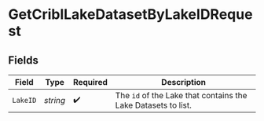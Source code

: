 # GetCriblLakeDatasetByLakeIDRequest


## Fields

| Field                                                                    | Type                                                                     | Required                                                                 | Description                                                              |
| ------------------------------------------------------------------------ | ------------------------------------------------------------------------ | ------------------------------------------------------------------------ | ------------------------------------------------------------------------ |
| `LakeID`                                                                 | *string*                                                                 | :heavy_check_mark:                                                       | The <code>id</code> of the Lake that contains the Lake Datasets to list. |